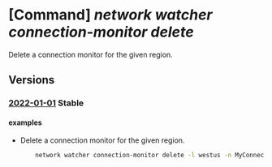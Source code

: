 # [Command] _network watcher connection-monitor delete_

Delete a connection monitor for the given region.

## Versions

### [2022-01-01](/Resources/mgmt-plane/L3N1YnNjcmlwdGlvbnMve30vcmVzb3VyY2Vncm91cHMve30vcHJvdmlkZXJzL21pY3Jvc29mdC5uZXR3b3JrL25ldHdvcmt3YXRjaGVycy97fS9jb25uZWN0aW9ubW9uaXRvcnMve30=/2022-01-01.xml) **Stable**

<!-- mgmt-plane /subscriptions/{}/resourcegroups/{}/providers/microsoft.network/networkwatchers/{}/connectionmonitors/{} 2022-01-01 -->

#### examples

- Delete a connection monitor for the given region.
    ```bash
        network watcher connection-monitor delete -l westus -n MyConnectionMonitorName
    ```
